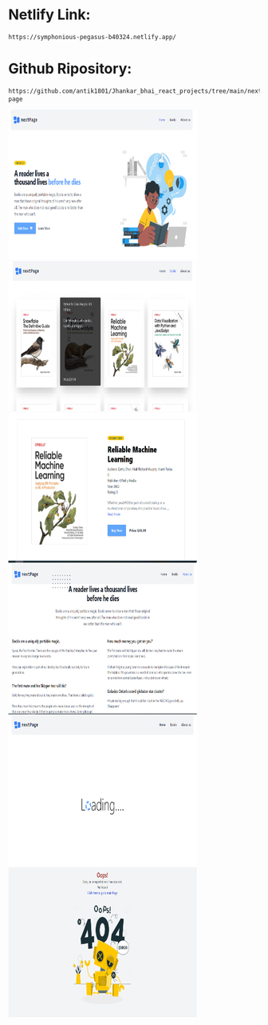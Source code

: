 # Netlify Link:
```
https://symphonious-pegasus-b40324.netlify.app/
```
# Github Ripository:
```
https://github.com/antik1801/Jhankar_bhai_react_projects/tree/main/next-page
```
<img src="./Date/main.PNG" style="height:300px; width: 75%">
<img src="./Date/books.PNG" style="height:300px; width: 75%">
<img src="./Date/book.PNG" style="height:300px; width: 75%">
<img src="./Date/aboutus.PNG" style="height:300px; width: 75%">
<img src="./Date/loading.PNG" style="height:300px; width: 75%">
<img src="./Date/error.PNG" style="height:300px; width: 75%">